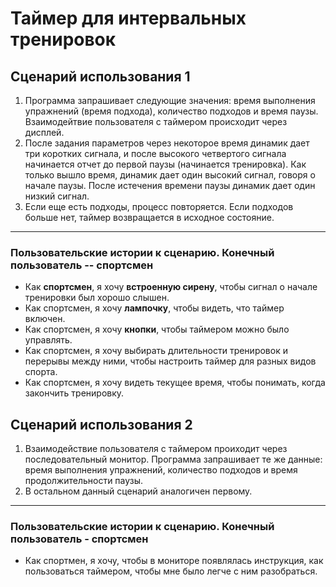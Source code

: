 # Таймер для интервальных тренировок

## Сценарий использования 1
1. Программа запрашивает следующие значения: время выполнения упражнений (время подхода), количество подходов и время паузы. Взаимодейтвие пользователя с таймером происходит через дисплей.
2. После задания параметров через некоторое время динамик дает три коротких сигнала, и после высокого четвертого сигнала начинается отчет до первой паузы (начинается тренировка). Как только вышло время, динамик дает один высокий сигнал, говоря о начале паузы. После истечения времени паузы динамик дает один низкий сигнал.
3. Если еще есть подходы, процесс повторяется. Если подходов больше нет, таймер возвращается в исходное состояние.
___
 ### Пользовательские истории к сценарию. Конечный пользователь -- спортсмен
- Как **спортсмен**, я хочу **встроенную сирену**, чтобы сигнал о начале тренировки был хорошо слышен.
- Как спортсмен, я хочу **лампочку**, чтобы видеть, что таймер включен.
- Как спортсмен, я хочу **кнопки**, чтобы таймером можно было управлять.
- Как спортсмен, я хочу выбирать длительности тренировок и перерывы между ними, чтобы настроить таймер для разных видов спорта.
- Как спортсмен, я хочу видеть текущее время, чтобы понимать, когда закончить тренировку.

## Сценарий использования 2
1. Взаимодействие пользователя с таймером проиходит через последовательный монитор. Программа 
запрашивает те же данные: время выполнения упражнений, 
количество подходов и время продолжительности паузы.
1. В остальном данный сценарий аналогичен первому.
___
### Пользовательские истории к сценарию. Конечный пользователь - спортсмен
- Как спортмен, я хочу, чтобы в мониторе появлялась инструкция, как пользоваться таймером, чтобы мне было легче с ним разобраться.
